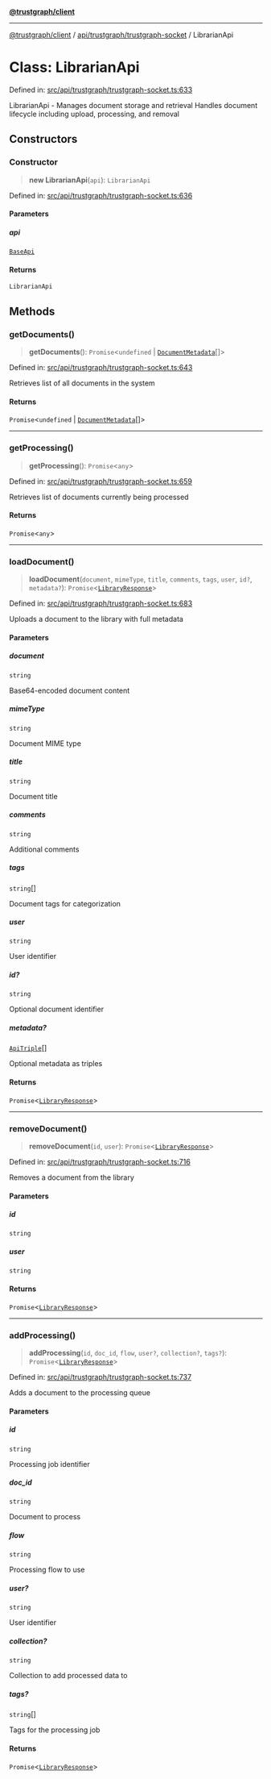 [**@trustgraph/client**](../../../../README.md)

***

[@trustgraph/client](../../../../README.md) / [api/trustgraph/trustgraph-socket](../README.md) / LibrarianApi

# Class: LibrarianApi

Defined in: [src/api/trustgraph/trustgraph-socket.ts:633](https://github.com/trustgraph-ai/trustgraph-ts-client/blob/92e187771a25b959c85a4f966bb97eb5d407310b/src/api/trustgraph/trustgraph-socket.ts#L633)

LibrarianApi - Manages document storage and retrieval
Handles document lifecycle including upload, processing, and removal

## Constructors

### Constructor

> **new LibrarianApi**(`api`): `LibrarianApi`

Defined in: [src/api/trustgraph/trustgraph-socket.ts:636](https://github.com/trustgraph-ai/trustgraph-ts-client/blob/92e187771a25b959c85a4f966bb97eb5d407310b/src/api/trustgraph/trustgraph-socket.ts#L636)

#### Parameters

##### api

[`BaseApi`](BaseApi.md)

#### Returns

`LibrarianApi`

## Methods

### getDocuments()

> **getDocuments**(): `Promise`\<`undefined` \| [`DocumentMetadata`](../../../../index/interfaces/DocumentMetadata.md)[]\>

Defined in: [src/api/trustgraph/trustgraph-socket.ts:643](https://github.com/trustgraph-ai/trustgraph-ts-client/blob/92e187771a25b959c85a4f966bb97eb5d407310b/src/api/trustgraph/trustgraph-socket.ts#L643)

Retrieves list of all documents in the system

#### Returns

`Promise`\<`undefined` \| [`DocumentMetadata`](../../../../index/interfaces/DocumentMetadata.md)[]\>

***

### getProcessing()

> **getProcessing**(): `Promise`\<`any`\>

Defined in: [src/api/trustgraph/trustgraph-socket.ts:659](https://github.com/trustgraph-ai/trustgraph-ts-client/blob/92e187771a25b959c85a4f966bb97eb5d407310b/src/api/trustgraph/trustgraph-socket.ts#L659)

Retrieves list of documents currently being processed

#### Returns

`Promise`\<`any`\>

***

### loadDocument()

> **loadDocument**(`document`, `mimeType`, `title`, `comments`, `tags`, `user`, `id?`, `metadata?`): `Promise`\<[`LibraryResponse`](../../../../index/interfaces/LibraryResponse.md)\>

Defined in: [src/api/trustgraph/trustgraph-socket.ts:683](https://github.com/trustgraph-ai/trustgraph-ts-client/blob/92e187771a25b959c85a4f966bb97eb5d407310b/src/api/trustgraph/trustgraph-socket.ts#L683)

Uploads a document to the library with full metadata

#### Parameters

##### document

`string`

Base64-encoded document content

##### mimeType

`string`

Document MIME type

##### title

`string`

Document title

##### comments

`string`

Additional comments

##### tags

`string`[]

Document tags for categorization

##### user

`string`

User identifier

##### id?

`string`

Optional document identifier

##### metadata?

[`ApiTriple`](../../../../index/interfaces/ApiTriple.md)[]

Optional metadata as triples

#### Returns

`Promise`\<[`LibraryResponse`](../../../../index/interfaces/LibraryResponse.md)\>

***

### removeDocument()

> **removeDocument**(`id`, `user`): `Promise`\<[`LibraryResponse`](../../../../index/interfaces/LibraryResponse.md)\>

Defined in: [src/api/trustgraph/trustgraph-socket.ts:716](https://github.com/trustgraph-ai/trustgraph-ts-client/blob/92e187771a25b959c85a4f966bb97eb5d407310b/src/api/trustgraph/trustgraph-socket.ts#L716)

Removes a document from the library

#### Parameters

##### id

`string`

##### user

`string`

#### Returns

`Promise`\<[`LibraryResponse`](../../../../index/interfaces/LibraryResponse.md)\>

***

### addProcessing()

> **addProcessing**(`id`, `doc_id`, `flow`, `user?`, `collection?`, `tags?`): `Promise`\<[`LibraryResponse`](../../../../index/interfaces/LibraryResponse.md)\>

Defined in: [src/api/trustgraph/trustgraph-socket.ts:737](https://github.com/trustgraph-ai/trustgraph-ts-client/blob/92e187771a25b959c85a4f966bb97eb5d407310b/src/api/trustgraph/trustgraph-socket.ts#L737)

Adds a document to the processing queue

#### Parameters

##### id

`string`

Processing job identifier

##### doc\_id

`string`

Document to process

##### flow

`string`

Processing flow to use

##### user?

`string`

User identifier

##### collection?

`string`

Collection to add processed data to

##### tags?

`string`[]

Tags for the processing job

#### Returns

`Promise`\<[`LibraryResponse`](../../../../index/interfaces/LibraryResponse.md)\>
